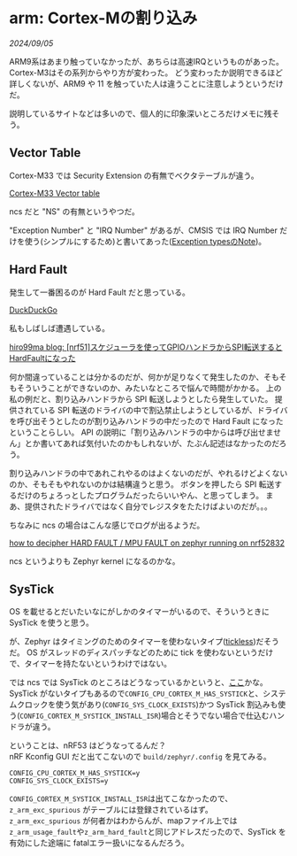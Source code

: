 # arm: Cortex-Mの割り込み

<i>2024/09/05</i>

ARM9系はあまり触っていなかったが、あちらは高速IRQというものがあった。  
Cortex-M3はその系列からやり方が変わった。
どう変わったか説明できるほど詳しくないが、ARM9 や 11 を触っていた人は違うことに注意しようというだけだ。

説明しているサイトなどは多いので、個人的に印象深いところだけメモに残そう。

## Vector Table

Cortex-M33 では Security Extension の有無でベクタテーブルが違う。

[Cortex-M33 Vector table](https://developer.arm.com/documentation/100235/0100/The-Cortex-M33-Processor/Exception-model/Vector-table?lang=en)

ncs だと "NS" の有無というやつだ。

"Exception Number" と "IRQ Number" があるが、CMSIS では IRQ Number だけを使う(シンプルにするため)と書いてあった([Exception typesのNote](https://developer.arm.com/documentation/100235/0004/the-cortex-m33-processor/exception-model/exception-types?lang=en))。

## Hard Fault

発生して一番困るのが Hard Fault だと思っている。

[DuckDuckGo](https://duckduckgo.com/?q=arm+hard+fault&t=newext&atb=v440-1&ia=web)

私もしばしば遭遇している。

[hiro99ma blog: \[nrf51\]スケジューラを使ってGPIOハンドラからSPI転送するとHardFaultになった](https://hiro99ma.blogspot.com/2014/07/nrf51gpiospihardfault.html)

何か間違っていることは分かるのだが、何かが足りなくて発生したのか、そもそもそういうことができないのか、みたいなところで悩んで時間がかかる。
上の私の例だと、割り込みハンドラから SPI 転送しようとしたら発生していた。
提供されている SPI 転送のドライバの中で割込禁止しようとしているが、ドライバを呼び出そうとしたのが割り込みハンドラの中だったので Hard Fault になったということらしい。
API の説明に「割り込みハンドラの中からは呼び出せません」とか書いてあれば気付いたのかもしれないが、たぶん記述はなかったのだろう。

割り込みハンドラの中であれこれやるのはよくないのだが、やれるけどよくないのか、そもそもやれないのかは結構違うと思う。
ボタンを押したら SPI 転送するだけのちょろっとしたプログラムだったらいいやん、と思ってしまう。
まあ、提供されたドライバではなく自分でレジスタをたたけばよいのだが。。。

ちなみに ncs の場合はこんな感じでログが出るようだ。

[how to decipher HARD FAULT / MPU FAULT on zephyr running on nrf52832](https://devzone.nordicsemi.com/f/nordic-q-a/90787/how-to-decipher-hard-fault-mpu-fault-on-zephyr-running-on-nrf52832)

ncs というよりも Zephyr kernel になるのかな。

## SysTick

OS を載せるとだいたいなにがしかのタイマーがいるので、そういうときに SysTick を使うと思う。

が、Zephyr はタイミングのためのタイマーを使わないタイプ([tickless](https://docs.zephyrproject.org/latest/kernel/services/timing/clocks.html))だそうだ。
OS がスレッドのディスパッチなどのために tick を使わないというだけで、タイマーを持たないというわけではない。

では ncs では SysTick のところはどうなっているかというと、[ここ](https://github.com/nrfconnect/sdk-zephyr/blob/v3.5.99-ncs1-1/arch/arm/core/cortex_m/vector_table.S#L82-L91)かな。
SysTick がないタイプもあるので`CONFIG_CPU_CORTEX_M_HAS_SYSTICK`と、システムクロックを使う気があり(`CONFIG_SYS_CLOCK_EXISTS`)かつ SysTick 割込みも使う(`CONFIG_CORTEX_M_SYSTICK_INSTALL_ISR`)場合とそうでない場合で仕込むハンドラが違う。

ということは、nRF53 はどうなってるんだ？  
nRF Kconfig GUI だと出てこないので `build/zephyr/.config` を見てみる。

```config
CONFIG_CPU_CORTEX_M_HAS_SYSTICK=y
CONFIG_SYS_CLOCK_EXISTS=y
```

`CONFIG_CORTEX_M_SYSTICK_INSTALL_ISR`は出てこなかったので、`z_arm_exc_spurious` がテーブルには登録されているはず。  
`z_arm_exc_spurious` が何者かはわからんが、mapファイル上では`z_arm_usage_fault`や`z_arm_hard_fault`と同じアドレスだったので、SysTick を有効にした途端に fatalエラー扱いになるんだろう。
